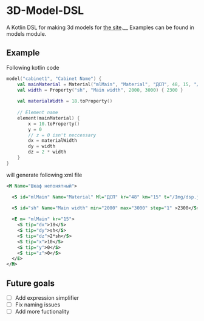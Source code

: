 # 3D-Model-DSL
A Kotlin DSL for making 3d models for [the site](https://tumbusam.ru/ "Тумбу сам").__
Examples can be found in models module.
## Example
Following kotlin code
```kotlin
model("cabinet1", "Cabinet Name") {
    val mainMaterial = Material("mlMain", "Material", "ДСП", 48, 15, "/Img/dsp.jpg") { 84 }
    val width = Property("sh", "Main width", 2000, 3000) { 2300 }
    
    val materialWidth = 18.toProperty()
   
    // Element name
    element(mainMaterial) {
        x = 10.toProperty()
        y = 0
        // z = 0 isn't neccessary
        dx = materialWidth
        dy = width
        dz = 2 * width
    }
}
```
will generate following xml file
```xml
<M Name="Шкаф непонятный">

  <S id="mlMain" Name="Material" Ml="ДСП" kr="48" km="15" t="/Img/dsp.jpg" >84</S>

  <S id="sh" Name="Main width" min="2000" max="3000" step="1" >2300</S>
  
  <E m= "mlMain" kr="15">
    <S tip="dx">18</S>
    <S tip="dy">sh</S>
    <S tip="dz">2*sh</S>
    <S tip="x">10</S>
    <S tip="y">0</S>
    <S tip="z">0</S>
  </E>
</M>
```
## Future goals
- [ ] Add expression simplifier
- [ ] Fix naming issues
- [ ] Add more fuctionality
